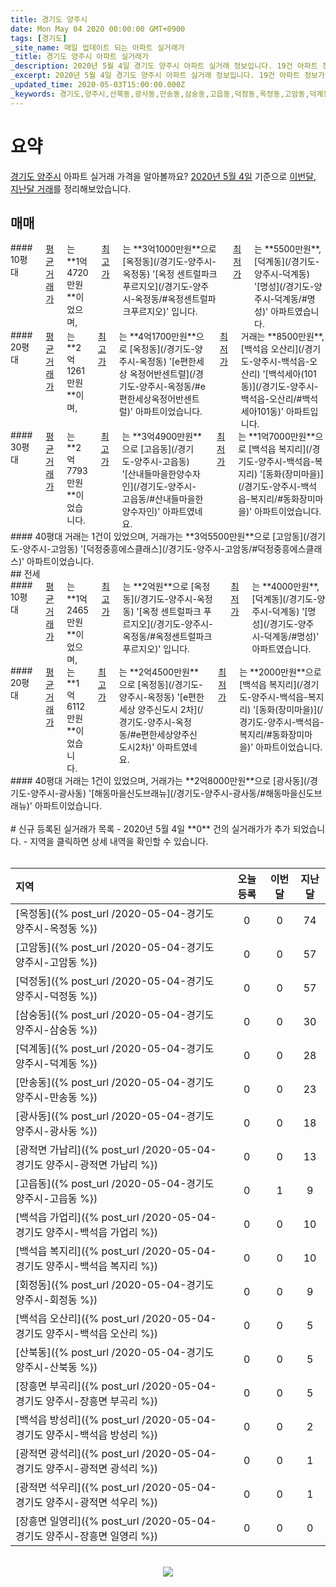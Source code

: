 ```yaml
---
title: 경기도 양주시
date: Mon May 04 2020 00:00:00 GMT+0900
tags: [경기도]
_site_name: 매일 업데이트 되는 아파트 실거래가
_title: 경기도 양주시 아파트 실거래가
_description: 2020년 5월 4일 경기도 양주시 아파트 실거래 정보입니다. 19건 아파트 정보가 있습니다.
_excerpt: 2020년 5월 4일 경기도 양주시 아파트 실거래 정보입니다. 19건 아파트 정보가 있습니다.
_updated_time: 2020-05-03T15:00:00.000Z
_keywords: 경기도,양주시,산북동,광사동,만송동,삼숭동,고읍동,덕정동,옥정동,고암동,덕계동,회정동,백석읍 방성리,백석읍 오산리,백석읍 복지리,백석읍 가업리,광적면 가납리,광적면 광석리,장흥면 부곡리,광적면 석우리,장흥면 일영리
---
```



# 요약
<ins>경기도 양주시</ins> 아파트 실거래 가격을 알아볼까요? <ins>2020년 5월 4일</ins> 기준으로 <ins>이번달, 지난달 거래</ins>를 정리해보았습니다.

## 매매
<div class="container">
<div class="six columns" markdown="1">
#### 10평대
<ins>평균 거래가</ins>는 **1억4720만원**이었으며, <ins>최고가</ins>는 **3억1000만원**으로 [옥정동](/경기도-양주시-옥정동) '[옥정 센트럴파크 푸르지오](/경기도-양주시-옥정동/#옥정센트럴파크푸르지오)' 입니다. <ins>최저가</ins>는 **5500만원**, [덕계동](/경기도-양주시-덕계동) '[명성](/경기도-양주시-덕계동/#명성)' 아파트였습니다.
</div>
<div class="six columns" markdown="1">
#### 20평대
<ins>평균 거래가</ins>는 **2억1261만원**이며, <ins>최고가</ins>는 **4억1700만원**으로 [옥정동](/경기도-양주시-옥정동) '[e편한세상 옥정어반센트럴](/경기도-양주시-옥정동/#e편한세상옥정어반센트럴)' 아파트이었습니다. <ins>최저가</ins> 거래는 **8500만원**, [백석읍 오산리](/경기도-양주시-백석읍-오산리) '[백석세아(101동)](/경기도-양주시-백석읍-오산리/#백석세아101동)' 아파트입니다.
</div>
</div>
<div class="container">
<div class="six columns" markdown="1">
#### 30평대
<ins>평균 거래가</ins>는 **2억7793만원**이었습니다. <ins>최고가</ins>는 **3억4900만원**으로 [고읍동](/경기도-양주시-고읍동) '[산내들마을한양수자인](/경기도-양주시-고읍동/#산내들마을한양수자인)' 아파트였네요. <ins>최저가</ins>는 **1억7000만원**으로 [백석읍 복지리](/경기도-양주시-백석읍-복지리) '[동화(장미마을)](/경기도-양주시-백석읍-복지리/#동화장미마을)' 아파트이었습니다.
</div>
<div class="six columns" markdown="1">
#### 40평대
거래는 1건이 있었으며, 거래가는 **3억5500만원**으로 [고암동](/경기도-양주시-고암동) '[덕정중흥에스클래스](/경기도-양주시-고암동/#덕정중흥에스클래스)' 아파트이었습니다.
</div>
</div>
## 전세
<div class="container">
<div class="six columns" markdown="1">
#### 10평대
<ins>평균 거래가</ins>는 **1억2465만원**이었으며, <ins>최고가</ins>는 **2억원**으로 [옥정동](/경기도-양주시-옥정동) '[옥정 센트럴파크 푸르지오](/경기도-양주시-옥정동/#옥정센트럴파크푸르지오)' 입니다. <ins>최저가</ins>는 **4000만원**, [덕계동](/경기도-양주시-덕계동) '[명성](/경기도-양주시-덕계동/#명성)' 아파트였습니다.
</div>
<div class="six columns" markdown="1">
#### 20평대
<ins>평균 거래가</ins>는 **1억6112만원**이었습니다. <ins>최고가</ins>는 **2억4500만원**으로 [옥정동](/경기도-양주시-옥정동) '[e편한세상 양주신도시 2차](/경기도-양주시-옥정동/#e편한세상양주신도시2차)' 아파트였네요. <ins>최저가</ins>는 **2000만원**으로 [백석읍 복지리](/경기도-양주시-백석읍-복지리) '[동화(장미마을)](/경기도-양주시-백석읍-복지리/#동화장미마을)' 아파트이었습니다.
</div>
</div>
<div class="container">
<div class="twelve columns" markdown="1">
#### 40평대
거래는 1건이 있었으며, 거래가는 **2억8000만원**으로 [광사동](/경기도-양주시-광사동) '[해동마을신도브래뉴](/경기도-양주시-광사동/#해동마을신도브래뉴)' 아파트이었습니다.
</div>
</div>


<br>
# 신규 등록된 실거래가 목록
- 2020년 5월 4일 **0** 건의 실거래가가 추가 되었습니다.
- 지역을 클릭하면 상세 내역을 확인할 수 있습니다.
<br><br>

| 지역 | 오늘 등록 | 이번달 | 지난달 |
|:---|:---:|:---:|:---:|
| [옥정동]({% post_url /2020-05-04-경기도 양주시-옥정동 %}) | 0 | 0 | 74|
| [고암동]({% post_url /2020-05-04-경기도 양주시-고암동 %}) | 0 | 0 | 57|
| [덕정동]({% post_url /2020-05-04-경기도 양주시-덕정동 %}) | 0 | 0 | 57|
| [삼숭동]({% post_url /2020-05-04-경기도 양주시-삼숭동 %}) | 0 | 0 | 30|
| [덕계동]({% post_url /2020-05-04-경기도 양주시-덕계동 %}) | 0 | 0 | 28|
| [만송동]({% post_url /2020-05-04-경기도 양주시-만송동 %}) | 0 | 0 | 23|
| [광사동]({% post_url /2020-05-04-경기도 양주시-광사동 %}) | 0 | 0 | 18|
| [광적면 가납리]({% post_url /2020-05-04-경기도 양주시-광적면 가납리 %}) | 0 | 0 | 13|
| [고읍동]({% post_url /2020-05-04-경기도 양주시-고읍동 %}) | 0 | 1 | 9|
| [백석읍 가업리]({% post_url /2020-05-04-경기도 양주시-백석읍 가업리 %}) | 0 | 0 | 10|
| [백석읍 복지리]({% post_url /2020-05-04-경기도 양주시-백석읍 복지리 %}) | 0 | 0 | 10|
| [회정동]({% post_url /2020-05-04-경기도 양주시-회정동 %}) | 0 | 0 | 9|
| [백석읍 오산리]({% post_url /2020-05-04-경기도 양주시-백석읍 오산리 %}) | 0 | 0 | 5|
| [산북동]({% post_url /2020-05-04-경기도 양주시-산북동 %}) | 0 | 0 | 5|
| [장흥면 부곡리]({% post_url /2020-05-04-경기도 양주시-장흥면 부곡리 %}) | 0 | 0 | 5|
| [백석읍 방성리]({% post_url /2020-05-04-경기도 양주시-백석읍 방성리 %}) | 0 | 0 | 2|
| [광적면 광석리]({% post_url /2020-05-04-경기도 양주시-광적면 광석리 %}) | 0 | 0 | 1|
| [광적면 석우리]({% post_url /2020-05-04-경기도 양주시-광적면 석우리 %}) | 0 | 0 | 1|
| [장흥면 일영리]({% post_url /2020-05-04-경기도 양주시-장흥면 일영리 %}) | 0 | 0 | 0|

<p align="center"><br><img src="https://via.placeholder.com/700x120"><br></p>
